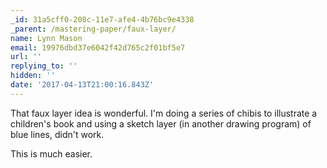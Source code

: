 ```yaml
---
_id: 31a5cff0-208c-11e7-afe4-4b76bc9e4338
_parent: /mastering-paper/faux-layer/
name: Lynn Mason
email: 19976dbd37e6042f42d765c2f01bf5e7
url: ''
replying_to: ''
hidden: ''
date: '2017-04-13T21:00:16.843Z'
---
```


That faux layer idea is wonderful. I'm doing a series of chibis to illustrate a children's
book and using a sketch layer (in another drawing program) of blue lines, didn't work.

This is much easier.

